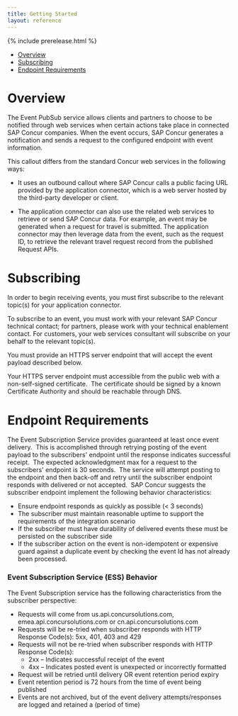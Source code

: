 ```yaml
---
title: Getting Started
layout: reference
---
```


{% include prerelease.html %}

* [Overview](#overview)
* [Subscribing](#subscribing)
* [Endpoint Requirements](#endpoint-requirements)

# <a name="overview"></a>Overview

The Event PubSub service allows clients and partners to choose to be notified through web services when certain actions take place in connected SAP Concur companies. When the event occurs, SAP Concur generates a notification and sends a request to the configured endpoint with event information. 

This callout differs from the standard Concur web services in the following ways:

* It uses an outbound callout where SAP Concur calls a public facing URL provided by the application connector, which is a web server hosted by the third-party developer or client. 

* The application connector can also use the related web services to retrieve or send SAP Concur data. For example, an event may be generated when a request for travel is submitted. The application connector may then leverage data from the event, such as the request ID, to retrieve the relevant travel request record from the published Request APIs.


# <a name="subscribing"></a>Subscribing

In order to begin receiving events, you must first subscribe to the relevant topic(s) for your application connector.

To subscribe to an event, you must work with your relevant SAP Concur technical contact; for partners, please work with your technical enablement contact. For customers, your web services consultant will subscribe on your behalf to the relevant topic(s).

You must provide an HTTPS server endpoint that will accept the event payload described below.

Your HTTPS server endpoint must accessible from the public web with a non-self-signed certificate.  The certificate should be signed by a known Certificate Authority and should be reachable through DNS.

# <a name="endpoint-requirements"></a>Endpoint Requirements

The Event Subscription Service provides guaranteed at least once event delivery.  This is accomplished through retrying posting of the event payload to the subscribers' endpoint until the response indicates successful receipt.  The expected acknowledgment max for a request to the subscribers' endpoint is 30 seconds.  The service will attempt posting to the endpoint and then back-off and retry until the subscriber endpoint responds with delivered or not accepted.  SAP Concur suggests the subscriber endpoint implement the following behavior characteristics:
* Ensure endpoint responds as quickly as possible (< 3 seconds)
* The subscriber must maintain reasonable uptime to support the requirements of the integration scenario
* If the subscriber must have durability of delivered events these must be persisted on the subscriber side
* If the subscriber action on the event is non-idempotent or expensive guard against a duplicate event by checking the event Id has not already been processed.

### <a name="event-subscription-service-behavior"></a>Event Subscription Service (ESS) Behavior

The Event Subscription service has the following characteristics from the subscriber perspective:

* Requests will come from us.api.concursolutions.com, emea.api.concursolutions.com or cn.api.concursolutions.com
* Requests will be re-tried when subscriber responds with HTTP Response Code(s): 5xx, 401, 403 and 429
* Requests will not be re-tried when subscriber responds with HTTP Response Code(s):
  * 2xx – Indicates successful receipt of the event
  * 4xx – Indicates posted event is unexpected or incorrectly formatted
* Request will be retried until delivery OR event retention period expiry
* Event retention period is 72 hours from the time of event being published
* Events are not archived, but of the event delivery attempts/responses are logged and retained a (period of time)


